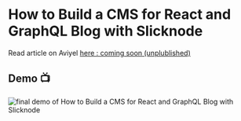# How to Build a CMS for React and GraphQL Blog with Slicknode 

Read article on Aviyel [here : coming soon (unplublished)](url)

## Demo 📺

![final demo of How to Build a CMS for React and GraphQL Blog with Slicknode](https://user-images.githubusercontent.com/58919619/172581108-cee7871c-bcff-443c-871d-bc3f95b3fa83.gif)
